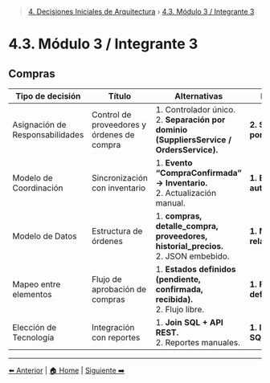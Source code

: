 > [4. Decisiones Iniciales de Arquitectura](../4.md) › [4.3. Módulo 3 / Integrante 3](4.3.md)

# 4.3. Módulo 3 / Integrante 3

## Compras

| Tipo de decisión | Título | Alternativas | Decisión |
|------------------|---------|---------------|-----------|
| Asignación de Responsabilidades | Control de proveedores y órdenes de compra | 1. Controlador único. <br> 2. **Separación por dominio (SuppliersService / OrdersService).** | **2. Separación por dominio.** |
| Modelo de Coordinación | Sincronización con inventario | 1. **Evento “CompraConfirmada” → Inventario.** <br> 2. Actualización manual. | **1. Evento automatizado.** |
| Modelo de Datos | Estructura de órdenes | 1. **compras, detalle_compra, proveedores, historial_precios.** <br> 2. JSON embebido. | **1. Modelo relacional.** |
| Mapeo entre elementos | Flujo de aprobación de compras | 1. **Estados definidos (pendiente, confirmada, recibida).** <br> 2. Flujo libre. | **1. Flujo definido.** |
| Elección de Tecnología | Integración con reportes | 1. **Join SQL + API REST.** <br> 2. Reportes manuales. | **1. Integración SQL.** |

---

[⬅️ Anterior](../4.2/4.2.md) | [🏠 Home](../../README.md) | [Siguiente ➡️](../4.4/4.4.md)